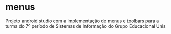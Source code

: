 # menus
Projeto android studio com a implementação de menus e toolbars para a turma do 7º período de Sistemas de Informação do Grupo Educacional Unis
